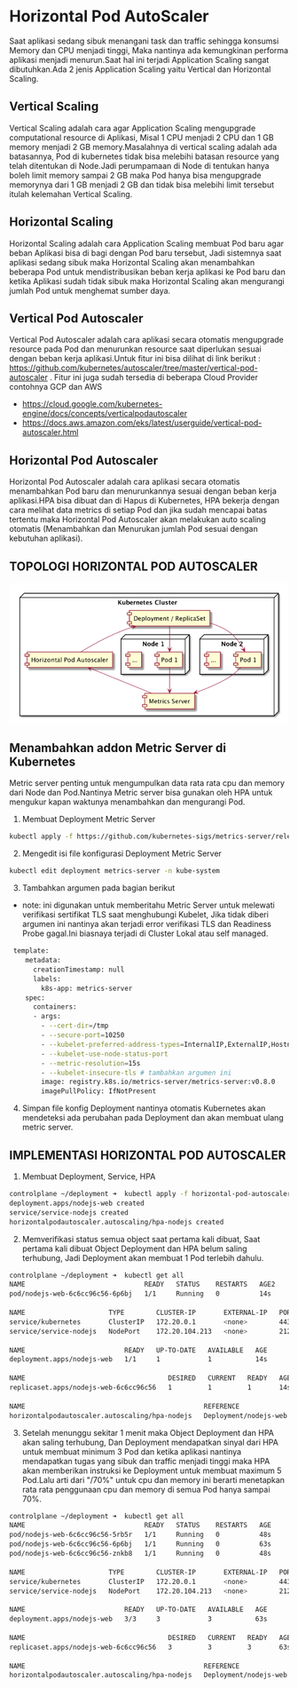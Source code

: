 # Horizontal Pod AutoScaler 
Saat aplikasi sedang sibuk menangani task dan traffic sehingga konsumsi Memory dan CPU menjadi tinggi, Maka nantinya ada kemungkinan performa aplikasi menjadi menurun.Saat hal ini terjadi Application Scaling sangat dibutuhkan.Ada 2 jenis Application Scaling yaitu Vertical dan Horizontal Scaling.

## Vertical Scaling 
Vertical Scaling adalah cara agar Application Scaling mengupgrade computational resource di Aplikasi, Misal 1 CPU menjadi 2 CPU dan 1 GB memory menjadi 2 GB memory.Masalahnya di vertical scaling adalah ada batasannya, Pod di kubernetes tidak bisa melebihi batasan resource yang telah ditentukan di Node.Jadi perumpamaan di Node di tentukan hanya boleh limit memory sampai 2 GB maka Pod hanya bisa mengupgrade memorynya dari 1 GB menjadi 2 GB dan tidak bisa melebihi limit tersebut itulah kelemahan Vertical Scaling.

## Horizontal Scaling 
Horizontal Scaling adalah cara Application Scaling membuat Pod baru agar beban Aplikasi bisa di bagi dengan Pod baru tersebut, Jadi sistemnya saat aplikasi sedang sibuk maka Horizontal Scaling akan menambahkan beberapa Pod untuk mendistribusikan beban kerja aplikasi ke Pod baru dan ketika Aplikasi sudah tidak sibuk maka Horizontal Scaling akan mengurangi jumlah Pod untuk menghemat sumber daya.

## Vertical Pod Autoscaler
Vertical Pod Autoscaler adalah cara aplikasi secara otomatis mengupgrade resource pada Pod dan menurunkan resource saat diperlukan sesuai dengan beban kerja aplikasi.Untuk fitur ini bisa dilihat di link berikut :
https://github.com/kubernetes/autoscaler/tree/master/vertical-pod-autoscaler . Fitur ini juga sudah tersedia di beberapa Cloud Provider contohnya GCP dan AWS
- https://cloud.google.com/kubernetes-engine/docs/concepts/verticalpodautoscaler
- https://docs.aws.amazon.com/eks/latest/userguide/vertical-pod-autoscaler.html


## Horizontal Pod Autoscaler
Horizontal Pod Autoscaler adalah cara aplikasi secara otomatis menambahkan Pod baru dan menurunkannya sesuai dengan beban kerja aplikasi.HPA bisa dibuat dan di Hapus di Kubernetes, HPA bekerja dengan cara melihat data metrics di setiap Pod dan jika sudah mencapai batas tertentu maka Horizontal Pod Autoscaler akan melakukan auto scaling otomatis (Menambahkan dan Menurukan jumlah Pod sesuai dengan kebutuhan aplikasi).

## TOPOLOGI HORIZONTAL POD AUTOSCALER
![tp-horizontal-pod-autoscaler](./image/horizontal-topologi.png)

## Menambahkan addon Metric Server di Kubernetes 
Metric server penting untuk mengumpulkan data rata rata cpu dan memory dari Node dan Pod.Nantinya Metric server bisa gunakan oleh HPA untuk mengukur kapan waktunya menambahkan dan mengurangi Pod.

1. Membuat Deployment Metric Server 
```bash 
kubectl apply -f https://github.com/kubernetes-sigs/metrics-server/releases/latest/download/components.yaml
```

2. Mengedit isi file konfigurasi Deployment Metric Server
```bash
kubectl edit deployment metrics-server -n kube-system
```

3. Tambahkan argumen pada bagian berikut
- note: ini digunakan untuk memberitahu Metric Server untuk melewati verifikasi sertifikat TLS saat menghubungi Kubelet, Jika tidak diberi argumen ini nantinya akan terjadi error verifikasi TLS dan Readiness Probe gagal.Ini biasnaya terjadi di Cluster Lokal atau self managed.
```bash
 template:
    metadata:
      creationTimestamp: null
      labels:
        k8s-app: metrics-server
    spec:
      containers:
      - args:
        - --cert-dir=/tmp
        - --secure-port=10250
        - --kubelet-preferred-address-types=InternalIP,ExternalIP,Hostname
        - --kubelet-use-node-status-port
        - --metric-resolution=15s
        - --kubelet-insecure-tls # tambahkan argumen ini
        image: registry.k8s.io/metrics-server/metrics-server:v0.8.0
        imagePullPolicy: IfNotPresent
```

4. Simpan file konfig Deployment nantinya otomatis Kubernetes akan mendeteksi ada perubahan pada Deployment dan akan membuat ulang metric server.

## IMPLEMENTASI HORIZONTAL POD AUTOSCALER 

1. Membuat Deployment, Service, HPA 
```bash
controlplane ~/deployment ➜  kubectl apply -f horizontal-pod-autoscaler.yaml 
deployment.apps/nodejs-web created
service/service-nodejs created
horizontalpodautoscaler.autoscaling/hpa-nodejs created
```

2. Memverifikasi status semua object saat pertama kali dibuat, Saat pertama kali dibuat Object Deployment dan HPA belum saling terhubung, Jadi Deployment akan membuat 1 Pod terlebih dahulu.
```bash
controlplane ~/deployment ➜  kubectl get all
NAME                              READY   STATUS    RESTARTS   AGE2
pod/nodejs-web-6c6cc96c56-6p6bj   1/1     Running   0          14s

NAME                     TYPE        CLUSTER-IP       EXTERNAL-IP   PORT(S)          AGE
service/kubernetes       ClusterIP   172.20.0.1       <none>        443/TCP          4h37m
service/service-nodejs   NodePort    172.20.104.213   <none>        2122:30002/TCP   14s

NAME                         READY   UP-TO-DATE   AVAILABLE   AGE
deployment.apps/nodejs-web   1/1     1            1           14s

NAME                                    DESIRED   CURRENT   READY   AGE
replicaset.apps/nodejs-web-6c6cc96c56   1         1         1       14s

NAME                                             REFERENCE               TARGETS                                     MINPODS   MAXPODS   REPLICAS   AGE
horizontalpodautoscaler.autoscaling/hpa-nodejs   Deployment/nodejs-web   cpu: <unknown>/70%, memory: <unknown>/70%   3         5         0          14s
```

3. Setelah menunggu sekitar 1 menit maka Object Deployment dan HPA akan saling terhubung, Dan Deployment mendapatkan sinyal dari HPA untuk membuat minimum 3 Pod dan ketika aplikasi nantinya mendapatkan tugas yang sibuk dan traffic menjadi tinggi maka HPA akan memberikan instruksi ke Deployment untuk membuat maximum 5 Pod.Lalu arti dari "/70%" untuk cpu dan memory ini berarti menetapkan rata rata penggunaan cpu dan memory di semua Pod hanya sampai 70%.
```bash 
controlplane ~/deployment ➜  kubectl get all
NAME                              READY   STATUS    RESTARTS   AGE
pod/nodejs-web-6c6cc96c56-5rb5r   1/1     Running   0          48s
pod/nodejs-web-6c6cc96c56-6p6bj   1/1     Running   0          63s
pod/nodejs-web-6c6cc96c56-znkb8   1/1     Running   0          48s

NAME                     TYPE        CLUSTER-IP       EXTERNAL-IP   PORT(S)          AGE
service/kubernetes       ClusterIP   172.20.0.1       <none>        443/TCP          4h38m
service/service-nodejs   NodePort    172.20.104.213   <none>        2122:30002/TCP   63s

NAME                         READY   UP-TO-DATE   AVAILABLE   AGE
deployment.apps/nodejs-web   3/3     3            3           63s

NAME                                    DESIRED   CURRENT   READY   AGE
replicaset.apps/nodejs-web-6c6cc96c56   3         3         3       63s

NAME                                             REFERENCE               TARGETS                                     MINPODS   MAXPODS   REPLICAS   AGE
horizontalpodautoscaler.autoscaling/hpa-nodejs   Deployment/nodejs-web   cpu: <unknown>/70%, memory: <unknown>/70%   3         5         3          63s
```